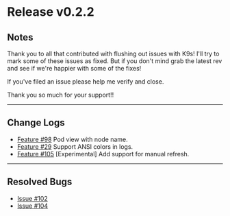 # Release v0.2.2

## Notes

Thank you to all that contributed with flushing out issues with K9s! I'll try
to mark some of these issues as fixed. But if you don't mind grab the latest
rev and see if we're happier with some of the fixes!

If you've filed an issue please help me verify and close.

Thank you so much for your support!!

---

## Change Logs

+ [Feature #98](https://github.com/kswapd/k12s/issues/98) Pod view with node name.
+ [Feature #29](https://github.com/kswapd/k12s/issues/29) Support ANSI colors in logs.
+ [Feature #105](https://github.com/kswapd/k12s/issues/29) [Experimental] Add support for manual refresh.

---

## Resolved Bugs

+ [Issue #102](https://github.com/kswapd/k12s/issues/102)
+ [Issue #104](https://github.com/kswapd/k12s/issues/104)